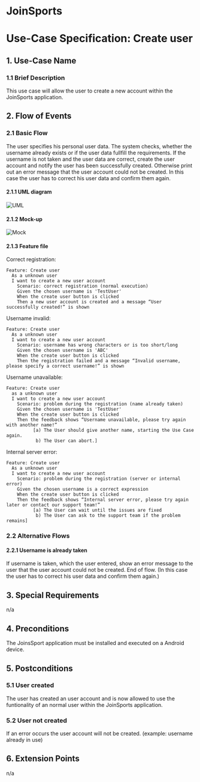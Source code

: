# JoinSports
# Use-Case Specification: Create user

## 1. Use-Case Name 
### 1.1 Brief Description
This use case will allow the user to create a new account within the JoinSports application.

## 2. Flow of Events
### 2.1 Basic Flow 
The user specifies his personal user data. The system checks, whether the username already exists or if the user data fullfill the requirements. 
If the username is not taken and the user data are correct, create the user account and notify the user has been successfully created. 
Otherwise print out an error message that the user account could not be created. In this case the user has to correct his user data and confirm them again. 

#### 2.1.1 UML diagram
![UML]

#### 2.1.2 Mock-up 
![Mock]

#### 2.1.3 Feature file
<!-- ![Feature] -->

Correct registration:
```cucumber
Feature: Create user
  As a unknown user
  I want to create a new user account
 	Scenario: correct registration (normal execution)
    Given the chosen username is 'TestUser'
    When the create user button is clicked
    Then a new user account is created and a message “User successfully created!” is shown
```
Username invalid:
```cucumber
Feature: Create user
  As a unknown user
  I want to create a new user account
 	Scenario: username has wrong characters or is too short/long
    Given the chosen username is 'ABC'
    When the create user button is clicked
    Then the registration failed and a message “Invalid username, please specify a correct username!” is shown
```

Username unavailable:
```cucumber
Feature: Create user
  as a unknown user
  I want to create a new user account
 	Scenario: problem during the registration (name already taken)
    Given the chosen username is 'TestUser'
    When the create user button is clicked
    Then the feedback shows “Username unavailable, please try again with another name!”
          [a) The User should give another name, starting the Use Case again.
           b) The User can abort.]

```

Internal server error:
```cucumber
Feature: Create user
  As a unknown user
  I want to create a new user account
 	Scenario: problem during the registration (server or internal error)
    Given the chosen username is a correct expression
    When the create user button is clicked
    Then the feedback shows “Internal server error, please try again later or contact our support team!”
          [a) The User can wait until the issues are fixed
           b) The User can ask to the support team if the problem remains]

```


### 2.2 Alternative Flows
#### 2.2.1 Username is already taken
If username is taken, which the user entered, show an error message to the user that the user account could not be created. End of flow.
(In this case the user has to correct his user data and confirm them again.)

## 3. Special Requirements
n/a

## 4. Preconditions
The JoinsSport application must be installed and executed on a Android device.

## 5. Postconditions
### 5.1 User created
The user has created an user account and is now allowed to use the funtionality of an normal user within the JoinSports application.

### 5.2	User not created
If an error occurs the user account will not be created.  (example: username already in use)

## 6. Extension Points
n/a

<!-- picture links -->
[UML]: ? "UML Diagram"
[Mock]: ? "Mock-Up"
<!-- [Feature]:  "Feature file" -->
